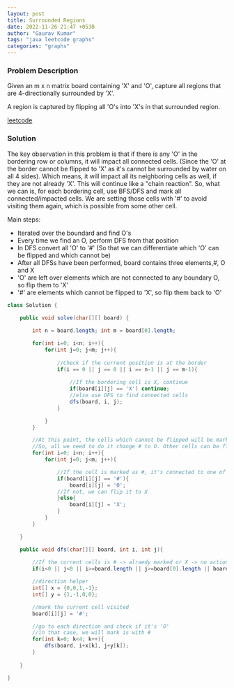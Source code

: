 ```yaml
---
layout: post
title: Surrounded Regions
date: 2022-11-26 21:47 +0530
author: "Gaurav Kumar"
tags: "java leetcode graphs"
categories: "graphs"
---
```


### Problem Description

Given an m x n matrix board containing 'X' and 'O', capture all regions that are 4-directionally surrounded by 'X'.  

A region is captured by flipping all 'O's into 'X's in that surrounded region.  

[leetcode](https://leetcode.com/problems/surrounded-regions/description/)

### Solution

The key observation in this problem is that if there is any 'O' in the bordering row or columns, it will impact all connected cells. (Since the 'O' at the border cannot be flipped to 'X' as it's cannot be surrounded by water on all 4 sides). Which means, it will impact all its neighboring cells as well, if they are not already 'X'. This will continue like a "chain reaction". So, what we can is, for each bordering cell, use BFS/DFS and mark all connected/impacted cells. We are setting those cells with '#' to avoid visiting them again, which is possible from some other cell.

Main steps:

- Iterated over the boundard and find O's
- Every time we find an O, perform DFS from that position
- In DFS convert all 'O' to '#' (So that we can differentiate which 'O' can be flipped and which cannot be)
- After all DFSs have been performed, board contains three elements,#, O and X
- 'O' are left over elements which are not connected to any boundary O, so flip them to 'X'
- '#' are elements which cannot be flipped to 'X', so flip them back to 'O'

```java
class Solution {
    
    public void solve(char[][] board) {

        int n = board.length; int m = board[0].length;

        for(int i=0; i<n; i++){
            for(int j=0; j<m; j++){
                
                //Check if the current position is at the border
                if(i == 0 || j == 0 || i == n-1 || j == m-1){
                    
                    //If the bordering cell is X, continue
                    if(board[i][j] == 'X') continue;
                    //else use DFS to find connected cells
                    dfs(board, i, j);
                }

            }
        }

        //At this point, the cells which cannot be flipped will be marked as #
        //So, all we need to do it change # to O. Other cells can be flipped, so mark them as X.
        for(int i=0; i<n; i++){
            for(int j=0; j<m; j++){

                //If the cell is marked as #, it's connected to one of the bordering cells
                if(board[i][j] == '#'){
                    board[i][j] = 'O';
                //If not, we can flip it to X
                }else{
                    board[i][j] = 'X';
                }
            }
        }

    }

    public void dfs(char[][] board, int i, int j){
        
        //If the current cells is # -> alraedy marked or X -> no action needed, we can return
        if(i<0 || j<0 || i>=board.length || j>=board[0].length || board[i][j] == '#' || board[i][j] == 'X') return;

        //direction helper
        int[] x = {0,0,1,-1};
        int[] y = {1,-1,0,0};

        //mark the current cell visited
        board[i][j] = '#';

        //go to each direction and check if it's 'O'
        //in that case, we will mark is with #
        for(int k=0; k<4; k++){
            dfs(board, i+x[k], j+y[k]);
        }
        
    }

}
```

